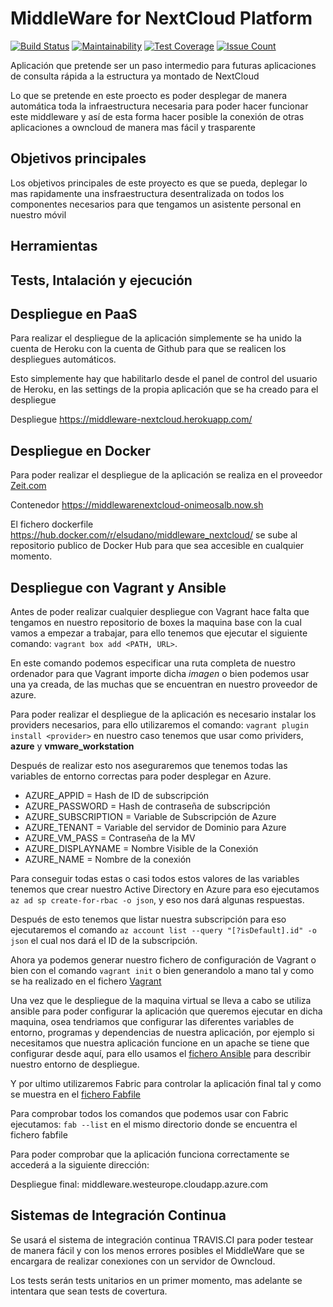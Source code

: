 # MiddleWare for NextCloud Platform

[![Build Status](https://travis-ci.org/elsudano/MiddleWare_NextCloud.svg?branch=master)](https://travis-ci.org/elsudano/MiddleWare_NextCloud)
[![Maintainability](https://codeclimate.com/github/elsudano/MiddleWare_NextCloud/badges/maintainability.svg)](https://codeclimate.com/github/elsudano/MiddleWare_NextCloud/maintainability)
[![Test Coverage](https://codeclimate.com/github/elsudano/MiddleWare_NextCloud/badges/coverage.svg)](https://codeclimate.com/github/elsudano/MiddleWare_NextCloud/coverage)
[![Issue Count](https://codeclimate.com/github/elsudano/MiddleWare_NextCloud/badges/issue_count.svg)](https://codeclimate.com/github/elsudano/MiddleWare_NextCloud)

<p>Aplicación que pretende ser un paso intermedio para futuras aplicaciones de consulta rápida a la estructura ya montado de NextCloud</p>

<p>Lo que se pretende en este proecto es poder desplegar de manera automática toda la infraestructura necesaria para poder hacer funcionar este middleware y así de esta forma hacer posible la conexión de otras aplicaciones a owncloud de manera mas fácil y trasparente </p>

## Objetivos principales

<p>Los objetivos principales de este proyecto es que se pueda, deplegar lo mas rapidamente una insfraestructura desentralizada on todos los componentes necesarios para que tengamos un asistente personal en nuestro móvil</p>

## Herramientas


## Tests, Intalación y ejecución

## Despliegue en PaaS
Para realizar el despliegue de la aplicación simplemente se ha unido la cuenta de Heroku con la cuenta de Github para que se realicen los despliegues automáticos.

Esto simplemente hay que habilitarlo desde el panel de control del usuario de Heroku, en las settings de la propia aplicación que se ha creado para el despliegue

Despliegue https://middleware-nextcloud.herokuapp.com/

## Despliegue en Docker
Para poder realizar el despliegue de la aplicación se realiza en el proveedor [Zeit.com](Zeit.com)

Contenedor https://middlewarenextcloud-onimeosalb.now.sh

El fichero dockerfile https://hub.docker.com/r/elsudano/middleware_nextcloud/ se sube al repositorio publico de Docker Hub para que sea accesible en cualquier momento.

## Despliegue con Vagrant y Ansible
Antes de poder realizar cualquier despliegue con Vagrant hace falta que tengamos en nuestro repositorio de boxes la maquina base con la cual vamos a empezar a trabajar, para ello tenemos que ejecutar el siguiente comando: `vagrant box add <PATH, URL>`.

En este comando podemos especificar una ruta completa de nuestro ordenador para que Vagrant importe dicha *imagen* o bien podemos usar una ya creada, de las muchas que se encuentran en nuestro proveedor de azure.

Para poder realizar el despliegue de la aplicación es necesario instalar los providers necesarios, para ello utilizaremos el comando: `vagrant plugin install <provider>` en nuestro caso tenemos que usar como prividers, **azure** y **vmware_workstation**

Después de realizar esto nos aseguraremos que tenemos todas las variables de entorno correctas para poder desplegar en Azure.

- AZURE_APPID = Hash de ID de subscripción
- AZURE_PASSWORD = Hash de contraseña de subscripción
- AZURE_SUBSCRIPTION = Variable de Subscripción de Azure
- AZURE_TENANT = Variable del servidor de Dominio para Azure
- AZURE_VM_PASS = Contraseña de la MV
- AZURE_DISPLAYNAME = Nombre Visible de la Conexión
- AZURE_NAME = Nombre de la conexión

Para conseguir todas estas o casi todos estos valores de las variables tenemos que crear nuestro Active Directory en Azure para eso ejecutamos `az ad sp create-for-rbac -o json`, y eso nos dará algunas respuestas.

Después de esto tenemos que listar nuestra subscripción para eso ejecutaremos el comando `az account list --query "[?isDefault].id" -o json` el cual nos dará el ID de la subscripción.

Ahora ya podemos generar nuestro fichero de configuración de Vagrant o bien con el comando `vagrant init` o bien generandolo a mano tal y como se ha realizado en el fichero [Vagrant](https://github.com/elsudano/MiddleWare_NextCloud/blob/master/Vagrantfile)

Una vez que le despliegue de la maquina virtual se lleva a cabo se utiliza ansible para poder configurar la aplicación que queremos ejecutar en dicha maquina, osea tendriamos que configurar las diferentes variables de entorno, programas y dependencias de nuestra aplicación, por ejemplo si necesitamos que nuestra aplicación funcione en un apache se tiene que configurar desde aquí, para ello usamos el [fichero Ansible](https://github.com/elsudano/MiddleWare_NextCloud/blob/master/provision/tasks.yml) para describir nuestro entorno de despliegue.

Y por ultimo utilizaremos Fabric para controlar la aplicación final tal y como se muestra en el [fichero Fabfile](https://github.com/elsudano/MiddleWare_NextCloud/blob/master/despliegue/fabfile.py)

Para comprobar todos los comandos que podemos usar con Fabric ejecutamos: `fab --list` en el mismo directorio donde se encuentra el fichero fabfile

Para poder comprobar que la aplicación funciona correctamente se accederá a la siguiente dirección:

Despliegue final: middleware.westeurope.cloudapp.azure.com

## Sistemas de Integración Continua

Se usará el sistema de integración continua TRAVIS.CI para poder testear de manera fácil y con los menos errores posibles el MiddleWare que se encargara de realizar conexiones con un servidor de Owncloud.

Los tests serán tests unitarios en un primer momento, mas adelante se intentara que sean tests de covertura.
